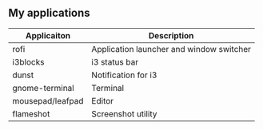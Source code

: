 ## My applications

|Applicaiton|Description|
|---|---|
|rofi|Application launcher and window switcher|
|i3blocks|i3 status bar|
|dunst|Notification for i3|
|gnome-terminal|Terminal|
|mousepad/leafpad|Editor|
|flameshot|Screenshot utility|
